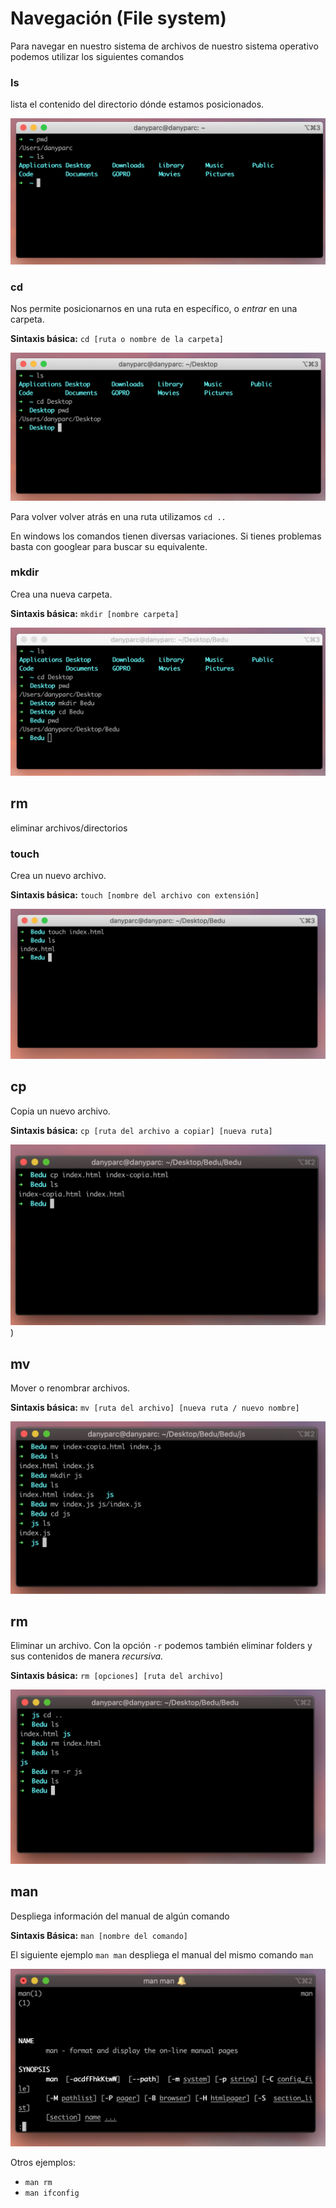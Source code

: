 # Navegación (File system)

Para navegar en nuestro sistema de archivos de nuestro sistema operativo podemos utilizar los siguientes comandos

### ls

lista el contenido del directorio dónde estamos posicionados.

![1](img/ls.png)

### cd

Nos permite posicionarnos en una ruta en específico, o *entrar* en una carpeta.

**Sintaxis básica:** `cd [ruta o nombre de la carpeta]`

![2](img/cd.png)

Para volver volver atrás en una ruta utilizamos `cd ..`

En windows los comandos tienen diversas variaciones. Si tienes problemas basta con googlear para buscar su equivalente.

### mkdir

Crea una nueva carpeta.

**Sintaxis básica:** `mkdir [nombre carpeta]`

![2](img/mkdir.png)

## rm

eliminar archivos/directorios

### touch

Crea un nuevo archivo.

**Sintaxis básica:** `touch [nombre del archivo con extensión]`

![2](img/tocuh.png)

## cp

Copia un nuevo archivo.

**Sintaxis básica:** `cp [ruta del archivo a copiar] [nueva ruta]`

![2](img/cp.png))

## mv

Mover o renombrar archivos.

**Sintaxis básica:** `mv [ruta del archivo] [nueva ruta / nuevo nombre]`

![2](img/mv.png)

## rm

Eliminar un archivo. Con la opción `-r` podemos también eliminar folders y sus contenidos de manera *recursiva.*

**Sintaxis básica:** `rm [opciones] [ruta del archivo]`

![2](img/rm.png)

## man

Despliega información del manual de algún comando

**Sintaxis Básica:** `man [nombre del comando]`

El siguiente ejemplo `man man` despliega el manual del mismo comando `man`

![2](img/man.png)

Otros ejemplos:

- `man rm`
- `man ifconfig`
